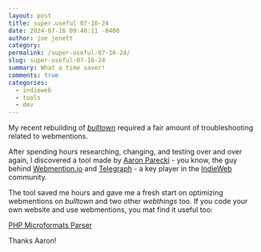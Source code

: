 ```yaml
---
layout: post
title: super.useful 07-16-24
date: 2024-07-16 09:40:11 -0400
author: joe jenett
category: 
permalink: /super-useful-07-16-24/
slug: super-useful-07-16-24
summary: What a time saver!
comments: true
categories:
  - indieweb
  - tools
  - dev
---
```

My recent rebuilding of <a href="https://bulltown.joejenett.com/071424/"><em>bulltown</em></a> required a fair amount of  troubleshooting
related to webmentions. 

After spending hours researching, changing, and testing over and over again, I discovered a tool made by <a href="https://aaronparecki.com/">Aaron Parecki</a> - you know, the guy behind <a title="Webmention.io" href="https://webmention.io/">Webmention.io</a> and <a title="Telegraph" href="https://telegraph.p3k.io/">Telegraph</a> - a key player in the <a title="IndieWeb" href="https://indieweb.org/">IndieWeb</a> community. 

The tool saved me hours and gave me a fresh start on optimizing webmentions on <em>bulltown</em> and two other <em>webthings</em> too. If you code your own website and use webmentions, you mat find it useful too:

<a title="PHP Microformats Parser" href="https://pin13.net/mf2/">PHP Microformats Parser</a>

Thanks Aaron!

<a href="https://brid.gy/publish/mastodon"></a>